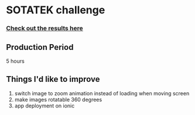 # SOTATEK challenge

### [Check out the results here](https://ionic-app-37fde.web.app)

## Production Period

5 hours

## Things I'd like to improve

1. switch image to zoom animation instead of loading when moving screen
2. make images rotatable 360 degrees
3. app deployment on ionic
